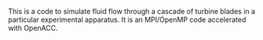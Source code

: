 This is a code to simulate fluid flow through a
cascade of turbine blades in a particular experimental apparatus.  It is an
MPI/OpenMP code accelerated with OpenACC.
